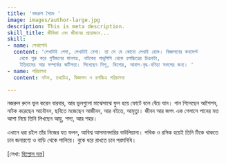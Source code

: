 ```yaml
---
title: 'নজরুল সৈয়দ '
image: images/author-large.jpg
description: This is meta description.
skill_title: জীবিকা এবং জীবনের প্রয়োজনে...
skill:
- name: লেখালেখি
  content: 'লেখাটাই পেশা, লেখাটাই নেশা। তা সে যে কোনো লেখাই হোক। বিজ্ঞাপনের কনসেপ্ট
    থেকে শুরু করে গুণীজনের মানপত্র, নাটকের পাণ্ডুলিপি থেকে চলচ্চিত্রের চিত্রনাট্য,
    ইতিহাসের আর সম্পর্কের জটিলতা। লিখেছেন শিশু, কিশোর, আবাল-বৃদ্ধ-বণিতা সকলের জন্য। '
- name: পরিচালনা
  content: নাটক, তথ্যচিত্র, বিজ্ঞাপন ও চলচ্চিত্র পরিচালনা

---
```

নজরুল রুলে ভুল করেন বারবার, আর ভুলগুলো মাঝেসাঝে ফুল হয়ে ফোটে বলে বেঁচে যান। গান গিলেছেন আশৈশব, নাটক করেছেন আযৌবন, ছবিতে মজেছেন আজীবন, আর বইতে, আমৃত্যু। জীবন আর জগৎ এক গেলাসে পানের মত্ত আশা নিয়ে তিনি লিখছেন আয়ু, শস্য, আর শহর।

এখানে ধরা রইল তাঁর নিজের যত ফলন, আবিশ্ব আসমানদারির বাউলিয়ানা। পথিক ও রসিক হয়েই তিনি টিকে থাকতে চান জনারণ্যে ও বাড়ি থেকে পালিয়ে। বুকে ধরে রাখতে চান পরমনিধি।

\[লেখা: [হিল্লোল দত্ত](https://www.facebook.com/hillol.dutta)\]